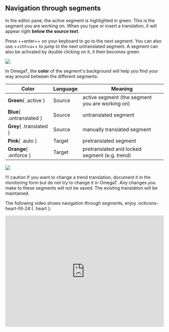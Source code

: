 ## Navigation through segments

In the editor pane, the active segment is highlighted in green. This is the segment you are working on. When you type or insert a translation, it will appear right **below the source text**.

Press ++enter++ on your keyboard to go to the next segment. You can also use ++ctrl+u++ to jump to the next untranslated segment.
A segment can also be activated by double clicking on it, it then becomes green.

![](../_img/07_active_segment.jpg)

In OmegaT, the **color** of the segment's background will help you find your way around between the different segments:

| Color                     | Language | Meaning                                         |
| ------------------------- | -------- | ----------------------------------------------- |
| **Green**{ .active }      | Source   | active segment (the segment you are working on) |
| **Blue**{ .untranslated } | Source   | untranslated segment                            |
| **Grey**{ .translated }   | Source   | manually translated segment                     |
| **Pink**{ .auto }         | Target   | pretranslated segment                           |
| **Orange**{ .enforce }    | Target   | pretranslated and locked segment (e.g. trend)   |

![](../_img/08_color_coding.jpg)

<!-- @todo: add pink pretranslate -->

<!-- prettier-ignore -->
!!! caution
    If you want to change a trend translation, document it in the monitoring form but do not try to change it in OmegaT. Any changes you make to these segments will not be saved. The existing translation will be maintained.

The following video shows navigation through segments, enjoy :octicons-heart-fill-24:{ .heart }:

<div style="padding:69.95% 0 0 0;position:relative;"><iframe src="https://player.vimeo.com/video/780443426?h=f715fb64e6" style="position:absolute;top:0;left:0;width:100%;height:100%;" frameborder="0" allow="autoplay; fullscreen; picture-in-picture" allowfullscreen></iframe></div><script src="https://player.vimeo.com/api/player.js"></script>
